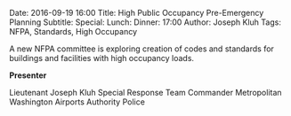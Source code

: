 Date: 2016-09-19 16:00
Title: High Public Occupancy Pre-Emergency Planning
Subtitle: 
Special: 
Lunch:
Dinner: 17:00
Author: Joseph Kluh
Tags: NFPA, Standards, High Occupancy

A new NFPA committee is exploring creation of codes and standards for buildings and facilities with high occupancy loads.

**Presenter**

Lieutenant Joseph Kluh
Special Response Team Commander
Metropolitan Washington Airports Authority Police